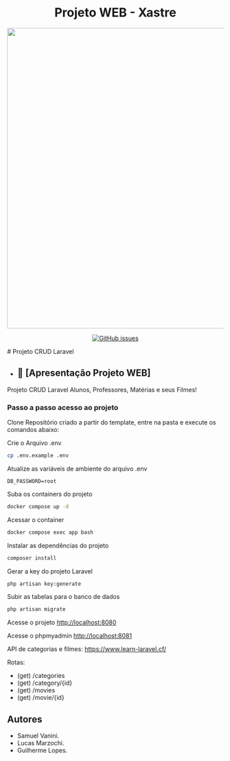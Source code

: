 <h1 align="center"> Projeto WEB - Xastre </h1>
<div align="center">
<img src="https://user-images.githubusercontent.com/112004721/196309270-75a3abfd-7cd1-4311-a9df-76ca5b378150.png" width="700px" />
</div>
 <p align="center">
<a href="https://github.com/Sam0929/GITHUB-APRESENTATION/issues"><img alt="GitHub issues" src="https://img.shields.io/github/issues/Sam0929/GITHUB-APRESENTATION"></a>
  </p>
# Projeto CRUD Laravel

* ## 📁 [Apresentação Projeto WEB]
Projeto CRUD Laravel Alunos, Professores, Matérias e seus Filmes!

### Passo a passo acesso ao projeto
Clone Repositório criado a partir do template, entre na pasta e execute os comandos abaixo:

Crie o Arquivo .env
```sh
cp .env.example .env
```


Atualize as variáveis de ambiente do arquivo .env
```dosini
DB_PASSWORD=root
```


Suba os containers do projeto
```sh
docker compose up -d
```


Acessar o container
```sh
docker compose exec app bash
```


Instalar as dependências do projeto
```sh
composer install
```


Gerar a key do projeto Laravel
```sh
php artisan key:generate
```

Subir as tabelas para o banco de dados
```sh
php artisan migrate
```

Acesse o projeto
[http://localhost:8080](http://localhost:8080)

Acesse o phpmyadmin
[http://localhost:8081](http://localhost:8081)

API de categorias e filmes:
https://www.learn-laravel.cf/

Rotas:
- (get) /categories
- (get) /category/{id}
- (get) /movies
- (get) /movie/{id}

## Autores
* Samuel Vanini.
* Lucas Marzochi.
* Guilherme Lopes.
